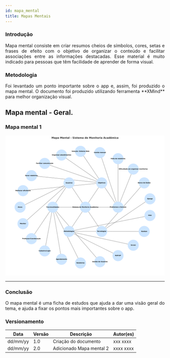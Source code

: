 ```yaml
---
id: mapa_mental
title: Mapas Mentais
---
```

 
### Introdução
 
<p align = "justify">
Mapa mental consiste em criar resumos cheios de símbolos, cores, setas e frases de efeito com o objetivo de organizar o conteúdo e facilitar associações entre as informações destacadas. Esse material é muito indicado para pessoas que têm facilidade de aprender de forma visual.
</p>
 
### Metodologia
 
<p align = "justify">
Foi levantado um ponto importante sobre o app e, assim, foi produzido o mapa mental. O documento foi produzido utilizando ferramenta **XMind** para melhor organização visual. 
</p>
 
## Mapa mental - Geral.
 
 
### Mapa mental 1
 
[![Mapa mental Monitoria](../assets/Mapas_Mentais/mapamental_backend.png)](../assets/Mapas_Mentais/mapamental_backend.png)

 ---

### Conclusão
 
<p align = "justify">
O mapa mental é uma ficha de estudos que ajuda a dar uma visão geral do tema, e ajuda a fixar os pontos mais importantes sobre o app.
</p>
 
### Versionamento
| Data | Versão | Descrição | Autor(es) |
| -- | -- | -- | -- |
| dd/mm/yy | 1.0 | Criação do documento | xxx xxxx |
| dd/mm/yy | 2.0 | Adicionado Mapa mental 2 | xxxx xxxx |
